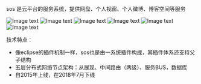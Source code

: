 sos 是云平台的服务系统，提供网盘、个人视窗、个人微博、博客空间等服务

![Image text](https://github.com/carocean/cj.lns.sos/blob/master/document/img/sos1.jpg)
![Image text](https://github.com/carocean/cj.lns.sos/blob/master/document/img/sos2.jpg)
![Image text](https://github.com/carocean/cj.lns.sos/blob/master/document/img/sos3.jpg)
![Image text](https://github.com/carocean/cj.lns.sos/blob/master/document/img/sos4.jpg)
![Image text](https://github.com/carocean/cj.lns.sos/blob/master/document/img/sos5.jpg)
![Image text](https://github.com/carocean/cj.lns.sos/blob/master/document/img/sos6.jpg)

技术特点：
- 像eclipse的插件机制一样，sos也是由一系统插件构成，其插件体系还支持父子结构
- 五层分布式网络节点架构：从展现、中间路由（两级）、服务BUS，数据库
- 自2015年上线，在2018年7月下线